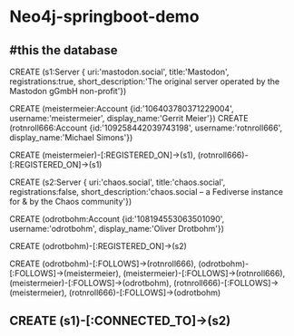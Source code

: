 # Neo4j-springboot-demo
#this the database
-------------------------------------------------------------------------------------------------------------
CREATE (s1:Server {
uri:'mastodon.social', title:'Mastodon', registrations:true,
short_description:'The original server operated by the Mastodon gGmbH non-profit'})

CREATE (meistermeier:Account {id:'106403780371229004', username:'meistermeier', display_name:'Gerrit Meier'})
CREATE (rotnroll666:Account {id:'109258442039743198', username:'rotnroll666', display_name:'Michael Simons'})

CREATE
(meistermeier)-[:REGISTERED_ON]->(s1),
(rotnroll666)-[:REGISTERED_ON]->(s1)

CREATE (s2:Server {
uri:'chaos.social', title:'chaos.social', registrations:false,
short_description:'chaos.social – a Fediverse instance for & by the Chaos community'})

CREATE (odrotbohm:Account {id:'108194553063501090', username:'odrotbohm', display_name:'Oliver Drotbohm'})

CREATE
(odrotbohm)-[:REGISTERED_ON]->(s2)

CREATE
(odrotbohm)-[:FOLLOWS]->(rotnroll666),
(odrotbohm)-[:FOLLOWS]->(meistermeier),
(meistermeier)-[:FOLLOWS]->(rotnroll666),
(meistermeier)-[:FOLLOWS]->(odrotbohm),
(rotnroll666)-[:FOLLOWS]->(meistermeier),
(rotnroll666)-[:FOLLOWS]->(odrotbohm)

CREATE
(s1)-[:CONNECTED_TO]->(s2)
-------------------------------------------------------------------------------------------------------------
